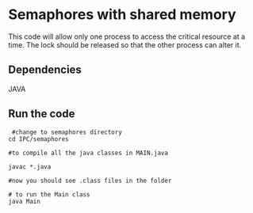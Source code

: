 # Semaphores with shared memory

This code will allow only one process to access the critical resource at a time. The lock should be released so that the other process can alter it.

## Dependencies

JAVA

## Run the code

```
 #change to semaphores directory
cd IPC/semaphores

#to compile all the java classes in MAIN.java

javac *.java 

#now you should see .class files in the folder

# to run the Main class
java Main
```